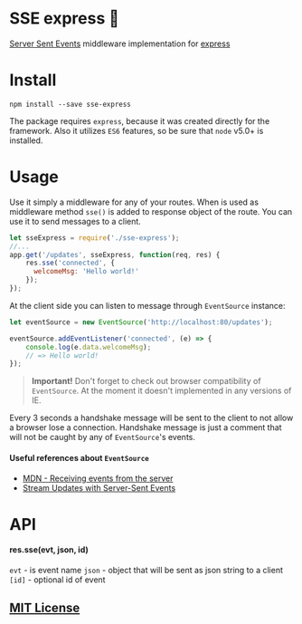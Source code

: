 # SSE express :satellite:
[Server Sent Events](https://developer.mozilla.org/en-US/docs/Web/API/Server-sent_events/Using_server-sent_events) middleware implementation for [express](http://expressjs.com/)

# Install
`npm install --save sse-express`

The package requires `express`, because it was created directly for the framework. Also it utilizes `ES6` features, so be sure that `node` v5.0+ is installed.

# Usage
Use it simply a middleware for any of your routes. When is used as middleware method `sse()` is added to response object of the route. You can use it to send messages to a client.
 
```javascript
let sseExpress = require('./sse-express');
//...
app.get('/updates', sseExpress, function(req, res) {
    res.sse('connected', {
      welcomeMsg: 'Hello world!'
    });
});
```

At the client side you can listen to message through `EventSource` instance:

```javascript
let eventSource = new EventSource('http://localhost:80/updates');

eventSource.addEventListener('connected', (e) => {
    console.log(e.data.welcomeMsg);
    // => Hello world!
});
```

> **Important!** Don't forget to check out browser compatibility of `EventSource`. At the moment it doesn't implemented in any versions of IE.

Every 3 seconds a handshake message will be sent to the client to not allow a browser lose a connection. Handshake message is just a comment that will not be caught by any of `EventSource`'s events.

#### Useful references about `EventSource`
* [MDN - Receiving events from the server](https://developer.mozilla.org/en-US/docs/Web/API/Server-sent_events/Using_server-sent_events)
* [Stream Updates with Server-Sent Events](http://www.html5rocks.com/en/tutorials/eventsource/basics/#toc-reconnection-timeout)

# API
#### res.sse(evt, json, id)
`evt` - is event name
`json` - object that will be sent as json string to a client
`[id]` - optional id of event

## [MIT License](http://likerrr.mit-license.org/)